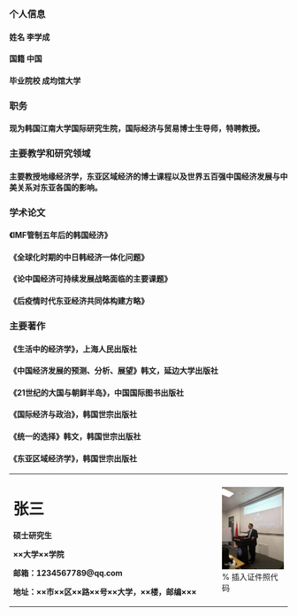 ### 个人信息
#### 姓名 李学成
#### 国籍 中国
#### 毕业院校 成均馆大学
 
### 职务
#### 现为韩国江南大学国际研究生院，国际经济与贸易博士生导师，特聘教授。

### 主要教学和研究领域
#### 主要教授地缘经济学，东亚区域经济的博士课程以及世界五百强中国经济发展与中美关系对东亚各国的影响。

### 学术论文
#### 《IMF管制五年后的韩国经济》
#### 《全球化时期的中日韩经济一体化问题》
#### 《论中国经济可持续发展战略面临的主要课题》
#### 《后疫情时代东亚经济共同体构建方略》

### 主要著作
#### 《生活中的经济学》，上海人民出版社
#### 《中国经济发展的预测、分析、展望》韩文，延边大学出版社
#### 《21世纪的大国与朝鲜半岛》，中国国际图书出版社
#### 《国际经济与政治》，韩国世宗出版社
#### 《统一的选择》韩文，韩国世宗出版社
#### 《东亚区域经济学》，韩国世宗出版社

<table border="0">
  <tr>
    <td width="75%">
      <h1>张三</h1>
      <p><b>硕士研究生</b></p>
      <p><b>××大学××学院</b></p>
      <p><b>邮箱：1234567789@qq.com</b></p>
      <p><b>地址：××市××区××路××号××大学，××楼，邮编×××</b></p>
    </td>
    <td width="25%">
      <img src="/lixuecheng.jpg" width="100%">      % 插入证件照代码
    </td>
  </tr>
</table>
